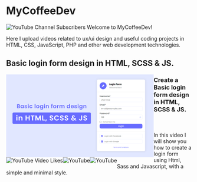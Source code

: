 # MyCoffeeDev


<img  alt="YouTube Channel Subscribers" src="https://img.shields.io/youtube/channel/subscribers/UCe8JYgeEzK46h1NgtBO-9lA">
Welcome to MyCoffeeDev!

Here I upload videos related to ux/ui design and useful coding projects in HTML, CSS, JavaScript, PHP and other web development technologies.



## Basic login form design in HTML, SCSS & JS.

[<img align="left" alt="YouTube" width="400px" src="https://github.com/MyCoffeeDev/Basic-login-form-design-in-HTML-SCSS-JS/blob/main/Cover.png" />][youtube]


### Create a Basic login form design in HTML, SCSS & JS.



<img align="left" alt="YouTube Video Likes" src="https://img.shields.io/youtube/likes/zJ8gBA5luaU">
<img align="left" alt="YouTube" src="https://img.shields.io/youtube/views/zJ8gBA5luaU?style=social" />
<img align="left" alt="YouTube" src="https://img.shields.io/github/stars/MyCoffeeDev/Basic-login-form-design-in-HTML-SCSS-JS?style=social" />


</br>
</br>
In this video I will show you how to create a login form using Html, Sass and Javascript, with a simple and minimal style.


[youtube]: https://www.youtube.com/watch?v=zJ8gBA5luaU&t



